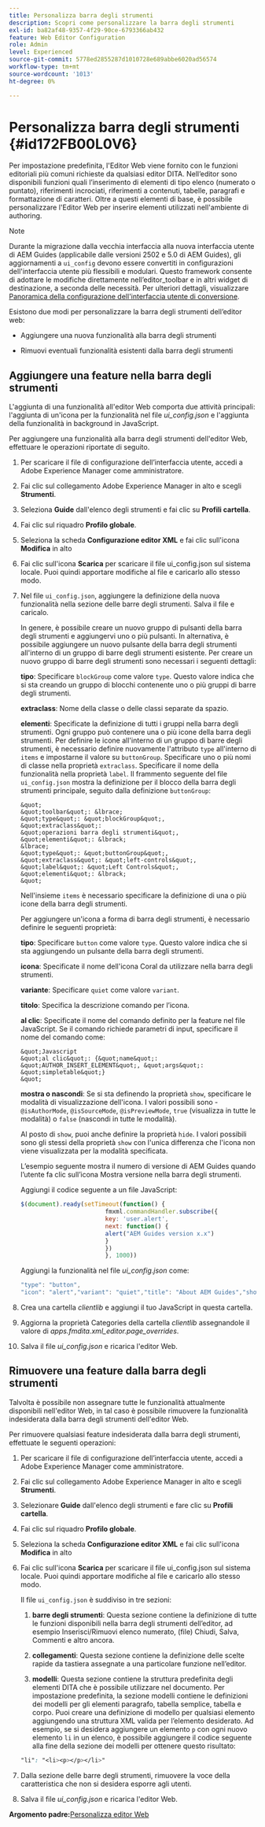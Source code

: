 ```yaml
---
title: Personalizza barra degli strumenti
description: Scopri come personalizzare la barra degli strumenti
exl-id: ba82af48-9357-4f29-90ce-6793366ab432
feature: Web Editor Configuration
role: Admin
level: Experienced
source-git-commit: 5778ed2855287d1010728e689abbe6020ad56574
workflow-type: tm+mt
source-wordcount: '1013'
ht-degree: 0%

---
```


# Personalizza barra degli strumenti {#id172FB00L0V6}

Per impostazione predefinita, l&#39;Editor Web viene fornito con le funzioni editoriali più comuni richieste da qualsiasi editor DITA. Nell’editor sono disponibili funzioni quali l’inserimento di elementi di tipo elenco \(numerato o puntato\), riferimenti incrociati, riferimenti a contenuti, tabelle, paragrafi e formattazione di caratteri. Oltre a questi elementi di base, è possibile personalizzare l&#39;Editor Web per inserire elementi utilizzati nell&#39;ambiente di authoring.

>[!NOTE]
>
> Durante la migrazione dalla vecchia interfaccia alla nuova interfaccia utente di AEM Guides (applicabile dalle versioni 2502 e 5.0 di AEM Guides), gli aggiornamenti a `ui_config` devono essere convertiti in configurazioni dell&#39;interfaccia utente più flessibili e modulari. Questo framework consente di adottare le modifiche direttamente nell’editor_toolbar e in altri widget di destinazione, a seconda delle necessità. Per ulteriori dettagli, visualizzare [Panoramica della configurazione dell&#39;interfaccia utente di conversione](https://experienceleague.adobe.com/en/docs/experience-manager-guides-learn/videos/advanced-user-guide/conver-ui-config).

Esistono due modi per personalizzare la barra degli strumenti dell’editor web:

- Aggiungere una nuova funzionalità alla barra degli strumenti

- Rimuovi eventuali funzionalità esistenti dalla barra degli strumenti


## Aggiungere una feature nella barra degli strumenti

L&#39;aggiunta di una funzionalità all&#39;editor Web comporta due attività principali: l&#39;aggiunta di un&#39;icona per la funzionalità nel file *ui\_config.json* e l&#39;aggiunta della funzionalità in background in JavaScript.

Per aggiungere una funzionalità alla barra degli strumenti dell&#39;editor Web, effettuare le operazioni riportate di seguito.

1. Per scaricare il file di configurazione dell’interfaccia utente, accedi a Adobe Experience Manager come amministratore.

1. Fai clic sul collegamento Adobe Experience Manager in alto e scegli **Strumenti**.
1. Seleziona **Guide** dall&#39;elenco degli strumenti e fai clic su **Profili cartella**.
1. Fai clic sul riquadro **Profilo globale**.
1. Seleziona la scheda **Configurazione editor XML** e fai clic sull&#39;icona **Modifica** in alto
1. Fai clic sull&#39;icona **Scarica** per scaricare il file ui\_config.json sul sistema locale. Puoi quindi apportare modifiche al file e caricarlo allo stesso modo.
1. Nel file `ui_config.json`, aggiungere la definizione della nuova funzionalità nella sezione delle barre degli strumenti. Salva il file e caricalo.

   In genere, è possibile creare un nuovo gruppo di pulsanti della barra degli strumenti e aggiungervi uno o più pulsanti. In alternativa, è possibile aggiungere un nuovo pulsante della barra degli strumenti all&#39;interno di un gruppo di barre degli strumenti esistente. Per creare un nuovo gruppo di barre degli strumenti sono necessari i seguenti dettagli:

   **tipo**:   Specificare `blockGroup` come valore `type`. Questo valore indica che si sta creando un gruppo di blocchi contenente uno o più gruppi di barre degli strumenti.

   **extraclass**:   Nome della classe o delle classi separate da spazio.

   **elementi**:   Specificate la definizione di tutti i gruppi nella barra degli strumenti. Ogni gruppo può contenere una o più icone della barra degli strumenti. Per definire le icone all&#39;interno di un gruppo di barre degli strumenti, è necessario definire nuovamente l&#39;attributo `type` all&#39;interno di `items` e impostarne il valore su `buttonGroup`. Specificare uno o più nomi di classe nella proprietà `extraclass`. Specificare il nome della funzionalità nella proprietà `label`. Il frammento seguente del file `ui_config.json` mostra la definizione per il blocco della barra degli strumenti principale, seguito dalla definizione `buttonGroup`:

       &quot;
       &quot;toolbar&quot;: &lbrace;
       &quot;type&quot;: &quot;blockGroup&quot;,
       &quot;extraclass&quot;:
       &quot;operazioni barra degli strumenti&quot;,
       &quot;elementi&quot;: &lbrack;
       &lbrace;
       &quot;type&quot;: &quot;buttonGroup&quot;,
       &quot;extraclass&quot;: &quot;left-controls&quot;,
       &quot;label&quot;: &quot;Left Controls&quot;,
       &quot;elementi&quot;: &lbrack;
       &quot;
   
   Nell&#39;insieme `items` è necessario specificare la definizione di una o più icone della barra degli strumenti.

   Per aggiungere un&#39;icona a forma di barra degli strumenti, è necessario definire le seguenti proprietà:

   **tipo**:   Specificare `button` come valore `type`. Questo valore indica che si sta aggiungendo un pulsante della barra degli strumenti.

   **icona**:   Specificate il nome dell&#39;icona Coral da utilizzare nella barra degli strumenti.

   **variante**:   Specificare `quiet` come valore `variant`.

   **titolo**:   Specifica la descrizione comando per l’icona.

   **al clic**:   Specificate il nome del comando definito per la feature nel file JavaScript. Se il comando richiede parametri di input, specificare il nome del comando come:

       &quot;Javascript
       &quot;al clic&quot;: {&quot;name&quot;: &quot;AUTHOR_INSERT_ELEMENT&quot;, &quot;args&quot;: &quot;simpletable&quot;}
       &quot;
   
   **mostra o nascondi**:   Se si sta definendo la proprietà `show`, specificare le modalità di visualizzazione dell&#39;icona. I valori possibili sono - `@isAuthorMode`, `@isSourceMode`, `@isPreviewMode`, `true` \(visualizza in tutte le modalità\) o `false` \(nascondi in tutte le modalità\).

   Al posto di `show`, puoi anche definire la proprietà `hide`. I valori possibili sono gli stessi della proprietà `show` con l&#39;unica differenza che l&#39;icona non viene visualizzata per la modalità specificata.

   L’esempio seguente mostra il numero di versione di AEM Guides quando l’utente fa clic sull’icona Mostra versione nella barra degli strumenti.

   Aggiungi il codice seguente a un file JavaScript:

   ```Javascript
   $(document).ready(setTimeout(function() {
                           fmxml.commandHandler.subscribe({
                           key: 'user.alert',
                           next: function() {
                           alert("AEM Guides version x.x")
                           }
                           })
                           }, 1000))
   ```

   Aggiungi la funzionalità nel file *ui\_config.json* come:

   ```Javascript
   "type": "button",
   "icon": "alert","variant": "quiet","title": "About AEM Guides","show": "true","on-click": "user.alert"
   ```

1. Crea una cartella *clientlib* e aggiungi il tuo JavaScript in questa cartella.

1. Aggiorna la proprietà Categories della cartella *clientlib* assegnandole il valore di *apps.fmdita.xml\_editor.page\_overrides*.

1. Salva il file *ui\_config.json* e ricarica l&#39;editor Web.


## Rimuovere una feature dalla barra degli strumenti

Talvolta è possibile non assegnare tutte le funzionalità attualmente disponibili nell&#39;editor Web, in tal caso è possibile rimuovere la funzionalità indesiderata dalla barra degli strumenti dell&#39;editor Web.

Per rimuovere qualsiasi feature indesiderata dalla barra degli strumenti, effettuate le seguenti operazioni:

1. Per scaricare il file di configurazione dell’interfaccia utente, accedi a Adobe Experience Manager come amministratore.

1. Fai clic sul collegamento Adobe Experience Manager in alto e scegli **Strumenti**.
1. Selezionare **Guide** dall&#39;elenco degli strumenti e fare clic su **Profili cartella**.
1. Fai clic sul riquadro **Profilo globale**.
1. Seleziona la scheda **Configurazione editor XML** e fai clic sull&#39;icona **Modifica** in alto
1. Fai clic sull&#39;icona **Scarica** per scaricare il file ui\_config.json sul sistema locale. Puoi quindi apportare modifiche al file e caricarlo allo stesso modo.

   Il file `ui_config.json` è suddiviso in tre sezioni:

   1. **barre degli strumenti**:   Questa sezione contiene la definizione di tutte le funzioni disponibili nella barra degli strumenti dell’editor, ad esempio Inserisci/Rimuovi elenco numerato, \(file\) Chiudi, Salva, Commenti e altro ancora.

   1. **collegamenti**:   Questa sezione contiene la definizione delle scelte rapide da tastiera assegnate a una particolare funzione nell’editor.

   1. **modelli**:   Questa sezione contiene la struttura predefinita degli elementi DITA che è possibile utilizzare nel documento. Per impostazione predefinita, la sezione modelli contiene le definizioni dei modelli per gli elementi paragrafo, tabella semplice, tabella e corpo. Puoi creare una definizione di modello per qualsiasi elemento aggiungendo una struttura XML valida per l’elemento desiderato. Ad esempio, se si desidera aggiungere un elemento `p` con ogni nuovo elemento `li` in un elenco, è possibile aggiungere il codice seguente alla fine della sezione dei modelli per ottenere questo risultato:

   ```css
   "li": "<li><p></p></li>"
   ```

1. Dalla sezione delle barre degli strumenti, rimuovere la voce della caratteristica che non si desidera esporre agli utenti.

1. Salva il file *ui\_config.json* e ricarica l&#39;editor Web.


**Argomento padre:**&#x200B;[ Personalizza editor Web](conf-web-editor.md)
